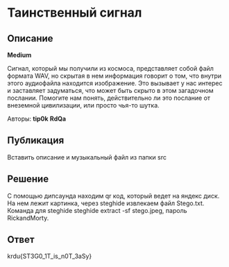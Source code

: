 # Таинственный сигнал

## Описание 

**Medium**

Сигнал, который мы получили из космоса, представляет собой файл формата WAV, но скрытая в нем информация говорит о том, что внутри этого аудиофайла находится изображение. Это вызывает у нас интерес и заставляет задуматься, что может быть скрыто в этом загадочном послании. Помогите нам понять, действительно ли это  послание от внеземной цивилизации, или просто чья-то шутка.

Авторы: **tip0k** **RdQa**

## Публикация

Вставить описание и музыкальный файл из папки src

## Решение

С помощью дипсаунда находим qr код, который ведет на яндекс диск. На нем лежит картинка, через steghide извлекаем файл Stego.txt. Команда для steghide steghide extract -sf stego.jpeg, пароль RickandMorty.

## Ответ

krdu{ST3G0_1T_is_n0T_3aSy}